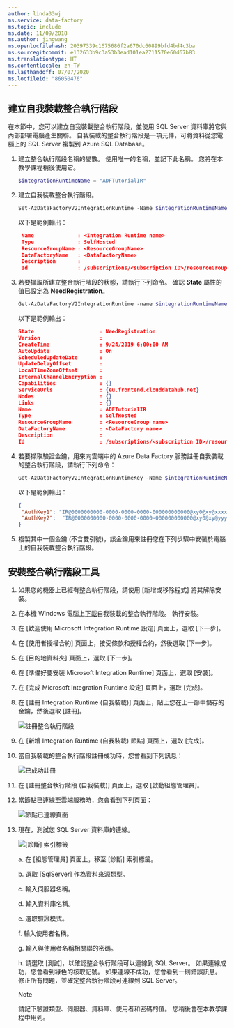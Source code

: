 ```yaml
---
author: linda33wj
ms.service: data-factory
ms.topic: include
ms.date: 11/09/2018
ms.author: jingwang
ms.openlocfilehash: 20397339c1675686f2a670dc60899bfd4bd4c3ba
ms.sourcegitcommit: e132633b9c3a53b3ead101ea2711570e60d67b83
ms.translationtype: HT
ms.contentlocale: zh-TW
ms.lasthandoff: 07/07/2020
ms.locfileid: "86050476"
---
```

## <a name="create-a-self-hosted-integration-runtime"></a>建立自我裝載整合執行階段

在本節中，您可以建立自我裝載整合執行階段，並使用 SQL Server 資料庫將它與內部部署電腦產生關聯。 自我裝載的整合執行階段是一項元件，可將資料從您電腦上的 SQL Server 複製到 Azure SQL Database。 

1. 建立整合執行階段名稱的變數。 使用唯一的名稱，並記下此名稱。 您將在本教學課程稍後使用它。 

    ```powershell
   $integrationRuntimeName = "ADFTutorialIR"
    ```
2. 建立自我裝載整合執行階段。 

   ```powershell
   Set-AzDataFactoryV2IntegrationRuntime -Name $integrationRuntimeName -Type SelfHosted -DataFactoryName $dataFactoryName -ResourceGroupName $resourceGroupName
   ```

   以下是範例輸出：

   ```json
    Name              : <Integration Runtime name>
    Type              : SelfHosted
    ResourceGroupName : <ResourceGroupName>
    DataFactoryName   : <DataFactoryName>
    Description       : 
    Id                : /subscriptions/<subscription ID>/resourceGroups/<ResourceGroupName>/providers/Microsoft.DataFactory/factories/<DataFactoryName>/integrationruntimes/ADFTutorialIR
    ```
  
3. 若要擷取所建立整合執行階段的狀態，請執行下列命令。 確認 **State** 屬性的值已設定為 **NeedRegistration**。 

   ```powershell
   Get-AzDataFactoryV2IntegrationRuntime -name $integrationRuntimeName -ResourceGroupName $resourceGroupName -DataFactoryName $dataFactoryName -Status
   ```

   以下是範例輸出：

   ```json  
   State                     : NeedRegistration
   Version                   : 
   CreateTime                : 9/24/2019 6:00:00 AM
   AutoUpdate                : On
   ScheduledUpdateDate       : 
   UpdateDelayOffset         : 
   LocalTimeZoneOffset       : 
   InternalChannelEncryption : 
   Capabilities              : {}
   ServiceUrls               : {eu.frontend.clouddatahub.net}
   Nodes                     : {}
   Links                     : {}
   Name                      : ADFTutorialIR
   Type                      : SelfHosted
   ResourceGroupName         : <ResourceGroup name>
   DataFactoryName           : <DataFactory name>
   Description               : 
   Id                        : /subscriptions/<subscription ID>/resourceGroups/<ResourceGroup name>/providers/Microsoft.DataFactory/factories/<DataFactory name>/integrationruntimes/<Integration Runtime name>
   ```

4. 若要擷取驗證金鑰，用來向雲端中的 Azure Data Factory 服務註冊自我裝載的整合執行階段，請執行下列命令： 

   ```powershell
   Get-AzDataFactoryV2IntegrationRuntimeKey -Name $integrationRuntimeName -DataFactoryName $dataFactoryName -ResourceGroupName $resourceGroupName | ConvertTo-Json
   ```

   以下是範例輸出：

   ```json
   {
    "AuthKey1": "IR@0000000000-0000-0000-0000-000000000000@xy0@xy@xxxxxxxxxxxxxxxxxxxxxxxxxxxxxxxxxxxxxxxx=",
    "AuthKey2":  "IR@0000000000-0000-0000-0000-000000000000@xy0@xy@yyyyyyyyyyyyyyyyyyyyyyyyyyyyyyyyyyyyyyyy="
   }
   ```    

5. 複製其中一個金鑰 (不含雙引號)，該金鑰用來註冊您在下列步驟中安裝於電腦上的自我裝載整合執行階段。  

## <a name="install-the-integration-runtime-tool"></a>安裝整合執行階段工具

1. 如果您的機器上已經有整合執行階段，請使用 [新增或移除程式] 將其解除安裝。 

2. 在本機 Windows 電腦上[下載](https://www.microsoft.com/download/details.aspx?id=39717)自我裝載的整合執行階段。 執行安裝。

3. 在 [歡迎使用 Microsoft Integration Runtime 設定] 頁面上，選取 [下一步]。

4. 在 [使用者授權合約] 頁面上，接受條款和授權合約，然後選取 [下一步]。

5. 在 [目的地資料夾] 頁面上，選取 [下一步]。

6. 在 [準備好要安裝 Microsoft Integration Runtime] 頁面上，選取 [安裝]。

7. 在 [完成 Microsoft Integration Runtime 設定] 頁面上，選取 [完成]。

8. 在 [註冊 Integration Runtime (自我裝載)] 頁面上，貼上您在上一節中儲存的金鑰，然後選取 [註冊]。 

    ![註冊整合執行階段](media/data-factory-create-install-integration-runtime/register-integration-runtime.png)

9. 在 [新增 Integration Runtime (自我裝載) 節點] 頁面上，選取 [完成]。 

10. 當自我裝載的整合執行階段註冊成功時，您會看到下列訊息：

    ![已成功註冊](media/data-factory-create-install-integration-runtime/registered-successfully.png)

14. 在 [註冊整合執行階段 (自我裝載)] 頁面上，選取 [啟動組態管理員]。

15. 當節點已連線至雲端服務時，您會看到下列頁面：

    ![節點已連線頁面](media/data-factory-create-install-integration-runtime/node-is-connected.png)

16. 現在，測試您 SQL Server 資料庫的連線。

    ![[診斷] 索引標籤](media/data-factory-create-install-integration-runtime/config-manager-diagnostics-tab.png)   

    a. 在 [組態管理員] 頁面上，移至 [診斷] 索引標籤。

    b. 選取 [SqlServer] 作為資料來源類型。

    c. 輸入伺服器名稱。

    d. 輸入資料庫名稱。

    e. 選取驗證模式。

    f. 輸入使用者名稱。

    g. 輸入與使用者名稱相關聯的密碼。

    h. 請選取 [測試]，以確認整合執行階段可以連線到 SQL Server。 如果連線成功，您會看到綠色的核取記號。 如果連線不成功，您會看到一則錯誤訊息。 修正所有問題，並確定整合執行階段可連線到 SQL Server。    

    > [!NOTE]
    > 請記下驗證類型、伺服器、資料庫、使用者和密碼的值。 您稍後會在本教學課程中用到。
